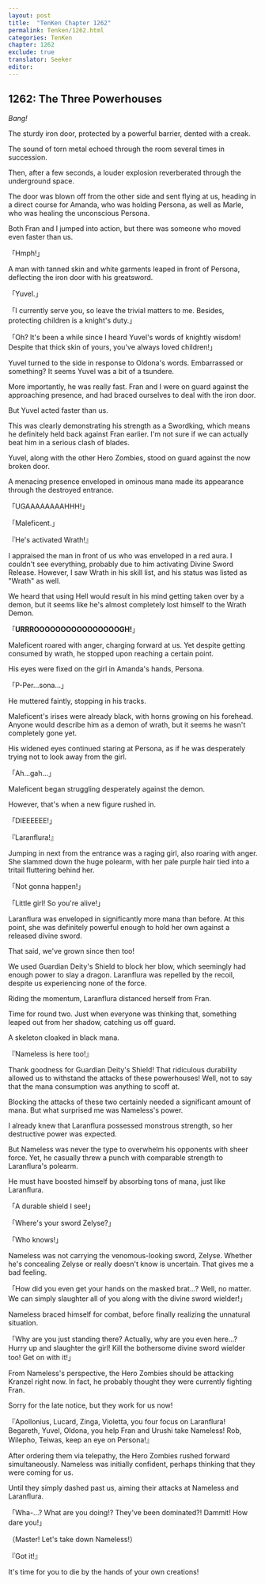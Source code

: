 ```yaml
---
layout: post
title:  "TenKen Chapter 1262"
permalink: Tenken/1262.html
categories: TenKen
chapter: 1262
exclude: true
translator: Seeker
editor: 
---
```

<h2>1262: The Three Powerhouses</h2>

*Bang!*

The sturdy iron door, protected by a powerful barrier, dented with a creak.

The sound of torn metal echoed through the room several times in succession.

Then, after a few seconds, a louder explosion reverberated through the underground space.

The door was blown off from the other side and sent flying at us, heading in a direct course for Amanda, who was holding Persona, as well as Marle, who was healing the unconscious Persona.

Both Fran and I jumped into action, but there was someone who moved even faster than us.

「Hmph!」

A man with tanned skin and white garments leaped in front of Persona, deflecting the iron door with his greatsword.

「Yuvel.」

「I currently serve you, so leave the trivial matters to me. Besides, protecting children is a knight's duty.」

「Oh? It's been a while since I heard Yuvel's words of knightly wisdom! Despite that thick skin of yours, you've always loved children!」

Yuvel turned to the side in response to Oldona's words. Embarrassed or something? It seems Yuvel was a bit of a tsundere.

More importantly, he was really fast. Fran and I were on guard against the approaching presence, and had braced ourselves to deal with the iron door.

But Yuvel acted faster than us.

This was clearly demonstrating his strength as a Swordking, which means he definitely held back against Fran earlier. I'm not sure if we can actually beat him in a serious clash of blades.

Yuvel, along with the other Hero Zombies, stood on guard against the now broken door.

A menacing presence enveloped in ominous mana made its appearance through the destroyed entrance.

「UGAAAAAAAAHHH!」

「Maleficent.」

『He's activated Wrath!』

I appraised the man in front of us who was enveloped in a red aura. I couldn't see everything, probably due to him activating Divine Sword Release. However, I saw Wrath in his skill list, and his status was listed as "Wrath" as well.

We heard that using Hell would result in his mind getting taken over by a demon, but it seems like he's almost completely lost himself to the Wrath Demon.

「**URRROOOOOOOOOOOOOOOOGH!**」

Maleficent roared with anger, charging forward at us. Yet despite getting consumed by wrath, he stopped upon reaching a certain point.

His eyes were fixed on the girl in Amanda's hands, Persona.

「P-Per...sona...」

He muttered faintly, stopping in his tracks.

Maleficent's irises were already black, with horns growing on his forehead. Anyone would describe him as a demon of wrath, but it seems he wasn't completely gone yet.

His widened eyes continued staring at Persona, as if he was desperately trying not to look away from the girl.

「Ah...gah...」

Maleficent began struggling desperately against the demon.

However, that's when a new figure rushed in.

「DIEEEEEE!」

『Laranflura!』

Jumping in next from the entrance was a raging girl, also roaring with anger. She slammed down the huge polearm, with her pale purple hair tied into a tritail fluttering behind her.

「Not gonna happen!」

「Little girl! So you're alive!」

Laranflura was enveloped in significantly more mana than before. At this point, she was definitely powerful enough to hold her own against a released divine sword.

That said, we've grown since then too!

We used Guardian Deity's Shield to block her blow, which seemingly had enough power to slay a dragon. Laranflura was repelled by the recoil, despite us experiencing none of the force.

Riding the momentum, Laranflura distanced herself from Fran.

Time for round two. Just when everyone was thinking that, something leaped out from her shadow, catching us off guard.

A skeleton cloaked in black mana.

『Nameless is here too!』

Thank goodness for Guardian Deity's Shield! That ridiculous durability allowed us to withstand the attacks of these powerhouses! Well, not to say that the mana consumption was anything to scoff at.

Blocking the attacks of these two certainly needed a significant amount of mana. But what surprised me was Nameless's power.

I already knew that Laranflura possessed monstrous strength, so her destructive power was expected.

But Nameless was never the type to overwhelm his opponents with sheer force. Yet, he casually threw a punch with comparable strength to Laranflura's polearm.

He must have boosted himself by absorbing tons of mana, just like Laranflura.

「A durable shield I see!」

「Where's your sword Zelyse?」

「Who knows!」

Nameless was not carrying the venomous-looking sword, Zelyse. Whether he's concealing Zelyse or really doesn't know is uncertain. That gives me a bad feeling.

「How did you even get your hands on the masked brat...? Well, no matter. We can simply slaughter all of you along with the divine sword wielder!」

Nameless braced himself for combat, before finally realizing the unnatural situation.

「Why are you just standing there? Actually, why are you even here...? Hurry up and slaughter the girl! Kill the bothersome divine sword wielder too! Get on with it!」

From Nameless's perspective, the Hero Zombies should be attacking Kranzel right now. In fact, he probably thought they were currently fighting Fran.

Sorry for the late notice, but they work for us now!

『Apollonius, Lucard, Zinga, Violetta, you four focus on Laranflura! Begareth, Yuvel, Oldona, you help Fran and Urushi take Nameless! Rob, Wilepho, Teiwas, keep an eye on Persona!』

After ordering them via telepathy, the Hero Zombies rushed forward simultaneously. Nameless was initially confident, perhaps thinking that they were coming for us.

Until they simply dashed past us, aiming their attacks at Nameless and Laranflura.

「Wha-...? What are you doing!? They've been dominated?! Dammit! How dare you!」

（Master! Let's take down Nameless!）

『Got it!』

It's time for you to die by the hands of your own creations!
